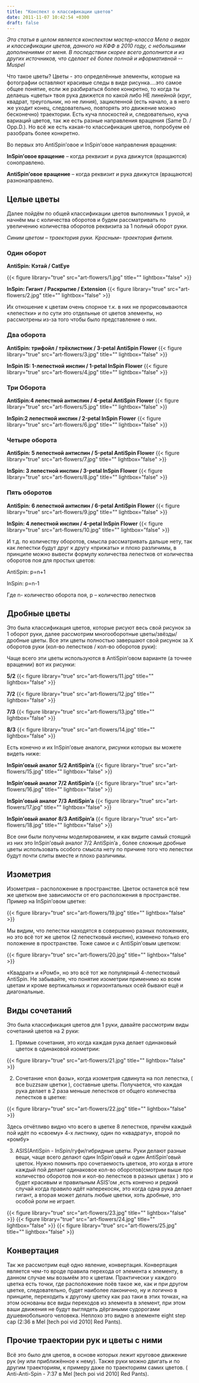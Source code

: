 ```yaml
---
title: "Конспект о классификации цветов"
date: 2011-11-07 10:42:54 +0300
draft: false
---
```


*Эта статья в целом является конспектом мастер-класса Мела о видах и классификации цветов, данного на КФФ в 2010 году, с небольшими дополнениями от меня. В последствии скорее всего дополнится и из других источников, что сделает её более полной и иформативной* -- *Muspel*

Что такое цветы? Цветы - это определённые элементы, которые на фотографии оставляют красивые следы в виде рисунка….это самое общее понятие, если же разбираться более конкретно, то когда ты делаешь «цветы» твоя рука движется по какой либо НЕ линейной  (круг, квадрат, треугольник, но не линия), зацикленной (есть начало, а в него же уходит конец, следовательно, повторять это движение можно бесконечно) траектории.
Есть куча плоскостей и, следовательно, куча вариаций цветов, так же есть разные направления вращения  (Same D. / Opp.D.). Но всё же есть какая-то классификация цветов, попробуем её разобрать более конкретно.

Во первых это AntiSpin’овое и InSpin’овое направления вращения:

**InSpin’овое вращение** – когда реквизит и рука движутся (вращаются) соноправлено.

**AntiSpin’овое вращение** – когда реквизит и рука движутся (вращаются) разнонаправлено.

## Целые цветы
Далее пойдём по общей классификации цветов выполнимых 1 рукой, и начнём мы с количества оборотов и будем рассматривать по увеличению количества оборотов реквизита за 1 полный оборот руки.

<em>Синим цветом – траектория руки.
Красным– траектория фитиля.</em>

### Один оборот 
**AntiSpin: Кэтай / CatEye**

{{< figure library="true" src="art-flowers/1.jpg" title="" lightbox="false" >}}

**InSpin: Гигант / Раскрытие / Extension**
{{< figure library="true" src="art-flowers/2.jpg" title="" lightbox="false" >}}

Их отношение к цветам  очень спорное т.к. в них не прорисовываются «лепестки» и по сути это отдельные от цветов элементы, но рассмотрены из-за того чтобы было представление о них.

### Два оборота
**AntiSpin: трифойл / трёхлистник / 3-petal  AntiSpin Flower**
{{< figure library="true" src="art-flowers/3.jpg" title="" lightbox="false" >}}

**InSpin IS: 1-лепестной инспин / 1-petal  InSpin Flower**
{{< figure library="true" src="art-flowers/4.jpg" title="" lightbox="false" >}}

### Три Оборота
**AntiSpin:4 лепестной антиспин / 4-petal AntiSpin Flower**
{{< figure library="true" src="art-flowers/5.jpg" title="" lightbox="false" >}}

**InSpin:2 лепестной инспин / 2-petal InSpin Flower**
{{< figure library="true" src="art-flowers/6.jpg" title="" lightbox="false" >}}

### Четыре оборота
**AntiSpin:  5 лепестной антиспин / 5-petal AntiSpin Flower**
{{< figure library="true" src="art-flowers/7.jpg" title="" lightbox="false" >}}

**InSpin: 3 лепестной инспин / 3-petal InSpin Flower**
{{< figure library="true" src="art-flowers/8.jpg" title="" lightbox="false" >}}

### Пять оборотов
**AntiSpin: 6 лепестной антиспин / 6-petal AntiSpin Flower**
{{< figure library="true" src="art-flowers/9.jpg" title="" lightbox="false" >}}

**InSpin: 4 лепестной инспин / 4-petal InSpin Flower**
{{< figure library="true" src="art-flowers/10.jpg" title="" lightbox="false" >}}

И т.д. по количеству оборотов, смысла рассматривать дальше нету, так как лепестки будут друг к другу «прижаты» и плохо различимы, в принципе можно вывести формулу количества лепестков от количества оборотов поя для простых цветов:

AntiSpin:  p=n+1

InSpin: p=n-1

Где n- количество оборота поя, p – количество лепестков

## Дробные цветы
Это была классификация цветов, которые рисуют весь свой рисунок за 1 оборот руки, далее рассмотрим многооборотные цветы/звёзды/дробные цветы. Все эти цветы полностью завершают свой рисунок за Х оборотов руки (кол-во лепестков / кол-во оборотов руки):

Чаще всего эти цветы используются в AntiSpin’овом варианте (а точнее вращении) вот их рисунки:

**5/2**
{{< figure library="true" src="art-flowers/11.jpg" title="" lightbox="false" >}}

**7/2**
{{< figure library="true" src="art-flowers/12.jpg" title="" lightbox="false" >}}

**7/3**
{{< figure library="true" src="art-flowers/13.jpg" title="" lightbox="false" >}}

**8/3**
{{< figure library="true" src="art-flowers/14.jpg" title="" lightbox="false" >}}

Есть конечно и их InSpin’овые аналоги, рисунки которых вы можете видеть ниже:

**InSpin’овый аналог 5/2 AntiSpin’a**
{{< figure library="true" src="art-flowers/15.jpg" title="" lightbox="false" >}}

**InSpin’овый аналог 7/2 AntiSpin’a**
{{< figure library="true" src="art-flowers/16.jpg" title="" lightbox="false" >}}

**InSpin’овый аналог 7/3 AntiSpin’a**
{{< figure library="true" src="art-flowers/17.jpg" title="" lightbox="false" >}}

**InSpin’овый аналог 8/3 AntiSpin’a**
{{< figure library="true" src="art-flowers/18.jpg" title="" lightbox="false" >}}

Все они были получены моделированием, и как видите самый стоящий из них это InSpin’овый аналог 7/2 AntiSpin’a , более сложные дробные цветы использовать особого смысла нету по причине того что лепестки будут почти слиты вместе и плохо различимы.


## Изометрия
Изометрия – расположение в пространстве.
Цветок останется всё тем же цветком вне зависимости от его расположения в пространстве.
Пример на InSpin’овом цветке:

{{< figure library="true" src="art-flowers/19.jpg" title="" lightbox="false" >}}

Мы видим, что лепестки находятся в совершенно разных положениях, но это всё тот же цветок (2 лепестковый инспин), изменено только его положение в пространстве. Тоже самое и с AntiSpin’овым цветком:

{{< figure library="true" src="art-flowers/20.jpg" title="" lightbox="false" >}}

«Квадрат» и «Ромб», но это всё тот же популярный 4-лепестковый AntiSpin.
Не забывайте, что понятие изометрии применимо ко всем цветам и кроме вертикальных и горизонтальных осей бывают ещё и диагональные.

## Виды сочетаний
Это была классификация цветов для 1 руки, давайте рассмотрим виды сочетаний цветов на  2 руки:
1. Прямые сочетания, это когда каждая рука делает одинаковый цветок в одинаковой изометрии:

{{< figure library="true" src="art-flowers/21.jpg" title="" lightbox="false" >}}

2. Сочетание «пол фазы», когда изометрия сдвинута на пол лепестка, ( все buzzsaw цветки ), составные цветы. Получается, что каждая рука делает в 2 раза меньше лепестков от общего количества лепестков в цветке:

{{< figure library="true" src="art-flowers/22.jpg" title="" lightbox="false" >}}

Здесь отчётливо видно что всего в цветке 8 лепестков, причём каждый пой идёт по «своему» 4-х листнику, один по «квадрату», второй по «ромбу»

3. ASIS(AntiSpin - InSpin/гуфи/гибридные цветы. Руки делают разные вещи, чаще всего делают один InSpin’овый и один AntiSpin’овый цветок. Нужно помнить про сочетаемость цветков, это  когда в итоге каждый пой делает одинаковое кол-во оборотов(смотрим выше про количество оборотов поя и кол-во лепестков в разных цветах ) это и будет красивым и правильным ASIS’ом ,есть конечно и редкий случай когда правило идёт наперекосяк, это когда одна рука делает гигант, а вторая может делать любые цветки, хоть дробные, это особой роли не играет.

{{< figure library="true" src="art-flowers/23.jpg" title="" lightbox="false" >}}
{{< figure library="true" src="art-flowers/24.jpg" title="" lightbox="false" >}}
{{< figure library="true" src="art-flowers/25.jpg" title="" lightbox="false" >}}

## Конвертация
Так же рассмотрим ещё одно явление, конвертация. Конвертация является чем-то вроде правила перехода от элемента к элементу, в данном случае мы возьмём это к цветам.
Практически у каждого цветка есть точки, где расположение поёв такое же, как и при другом цветке, следовательно, будет наиболее лаконично, ну и логично в принципе, переходить к другому цветку как раз таки в этих точках, на этом основаны все виды переходов из элемента в элемент, при этом ваши движения не будут выглядеть дёргаными судорогами душевнобольного человека. Неплохо это видно в элементе eight step cap (2:36 в Mel [tech poi vid 2010] Red Pants).

## Прочие траектории рук и цветы с ними
Всё это было для цветов, в основе которых лежит круговое движение рук (ну или приближённое  к нему). Также руки можно двигать и по другим траекториям, к примеру даже по траекториям самих цветов. ( Anti-Anti-Spin - 7:37 в Mel [tech poi vid 2010] Red Pants).

